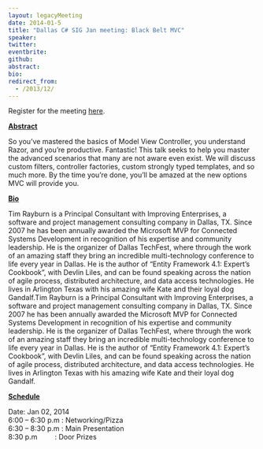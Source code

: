 ```yaml
---
layout: legacyMeeting
date: 2014-01-5
title: "Dallas C# SIG Jan meeting: Black Belt MVC"
speaker:
twitter:
eventbrite:
github:
abstract:
bio:
redirect_from:
  - /2013/12/
---
```


<p>Register for the meeting&nbsp;<a href="http://sigjan.eventbrite.com">here</a>.<br />
<strong></strong></p>
<p><strong><span style="text-decoration: underline;">Abstract</span></strong></p>
<p>So you&#8217;ve mastered the basics of Model View Controller, you understand Razor, and you&#8217;re productive. Fantastic! This talk seeks to help you master the advanced scenarios that many are not aware even exist. We will discuss custom filters, controller factories, custom strongly typed templates, and so much more. By the time you&#8217;re done, you&#8217;ll be amazed at the new options MVC will provide you.</p>
<p><strong><span style="text-decoration: underline;">Bio</span></strong></p>
<p>Tim Rayburn is a Principal Consultant with Improving Enterprises, a software and project management consulting company in Dallas, TX. Since 2007 he has been annually awarded the Microsoft MVP for Connected Systems Development in recognition of his expertise and community leadership. He is the organizer of Dallas TechFest, where through the work of an amazing staff they bring an incredible multi-technology conference to life every year in Dallas. He is the author of &#8220;Entity Framework 4.1: Expert&#8217;s Cookbook&#8221;, with Devlin Liles, and can be found speaking across the nation of agile process, distributed architecture, and data access technologies. He lives in Arlington Texas with his amazing wife Kate and their loyal dog Gandalf.Tim Rayburn is a Principal Consultant with Improving Enterprises, a software and project management consulting company in Dallas, TX. Since 2007 he has been annually awarded the Microsoft MVP for Connected Systems Development in recognition of his expertise and community leadership. He is the organizer of Dallas TechFest, where through the work of an amazing staff they bring an incredible multi-technology conference to life every year in Dallas. He is the author of &#8220;Entity Framework 4.1: Expert&#8217;s Cookbook&#8221;, with Devlin Liles, and can be found speaking across the nation of agile process, distributed architecture, and data access technologies. He lives in Arlington Texas with his amazing wife Kate and their loyal dog Gandalf.</p>
<p><strong><span style="text-decoration: underline;">Schedule</span></strong></p>
<p>Date: Jan 02, 2014<br />
6:00 &#8211; 6:30 p.m : Networking/Pizza<br />
6:30 &#8211; 8:30 p.m : Main Presentation<br />
8:30 p.m &nbsp; &nbsp; &nbsp; &nbsp; : Door Prizes</p>

